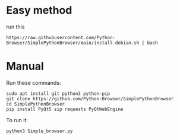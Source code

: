 # Easy method

run this 
```
https://raw.githubusercontent.com/Python-Browser/SimplePythonBrowser/main/install-debian.sh | bash
```

# Manual

Run these commands:
```
sudo apt install git python3 python-pip
git clone https://github.com/Python-Browser/SimplePythonBrowser
cd SimplePythonBrowser
pip install PyQt5 sip requests PyQtWebEngine
```
To run it:
```
python3 Simple_browser.py
```